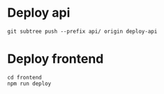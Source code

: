 # Deploy api
`git subtree push --prefix api/ origin deploy-api`

# Deploy frontend
```
cd frontend
npm run deploy
```